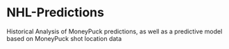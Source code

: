 # NHL-Predictions
Historical Analysis of MoneyPuck predictions, as well as a predictive model based on MoneyPuck shot location data

